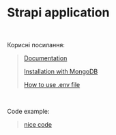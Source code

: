 # Strapi application

<br>

Корисні посилання:

> [Documentation](https://strapi.io/documentation/developer-docs/latest/setup-deployment-guides/installation.html)
>
> [Installation with MongoDB](https://strapi.io/documentation/developer-docs/latest/setup-deployment-guides/configurations/databases/mongodb.html)
>
> [How to use .env file](https://github.com/strapi/strapi/issues/3558)

<br>

Code example:

> [nice code](https://github.com/canonn-science/CAPIv2-Strapi/tree/development)

